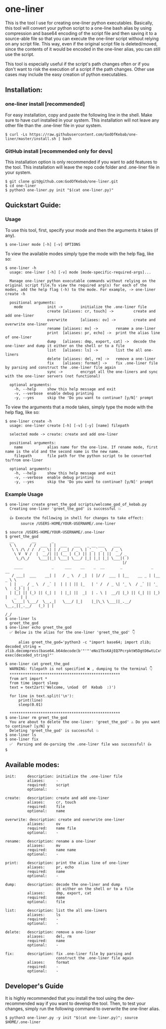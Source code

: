 # one-liner
This is the tool I use for creating one-liner python executables.
Basically, this tool will convert your python script to a one-line
bash alias by using compression and base64 encoding of the script
file and then saving it to a source-able file so that you can
execute the one-liner script without relying on any script file. 
This way, even if the original script file is deleted/moved, since
the contents of it would be encoded in the one-liner alias, you can
still use the script.

This tool is especially useful if the script's path changes often
or if you don't want to risk the execution of a script if the path 
changes. Other use cases may include the easy creation of python
executables.

## Installation:
### one-liner install [recommended]
For easy installation, copy and paste the following line in the shell. 
Make sure to have curl installed in your system. This installation
will not leave any other file than the .one-liner file in your system.

    $ curl -Ls https://raw.githubusercontent.com/GodOfKebab/one-liner/master/install.sh | bash

### GitHub install [recommended only for devs]
This installation option is only recommended if you want to add features
to the tool. This installation will leave the repo code folder and 
.one-liner file in your system.

    $ git clone git@github.com:GodOfKebab/one-liner.git
    $ cd one-liner
    $ python3 one-liner.py init "$(cat one-liner.py)" 

## Quickstart Guide:
### Usage

To use this tool, first, specify your mode and then the arguments it takes (if any).

    $ one-liner mode [-h] [-v] OPTIONS

To view the available modes simply type the mode with the 
help flag, like so:

    $ one-liner -h
      usage: one-liner [-h] [-v] mode [mode-specific-required-args]...
    
      Manage one-liner python executable commands without relying on the original script file.To view the required arg(s) for each of the modes, add the help flag (-h) to the mode. For example, -> one-liner create -h
    
      positional arguments:
        mode           init ->        initialize the .one-liner file
                       create [aliases: cr, touch] ->         create and add one-liner
                       overwrite      [aliases: ov] ->        create and overwrite one-liner
                       rename [aliases: mv] ->        rename a one-liner
                       print  [aliases: pr, echo] ->  print the alias line of one-liner
                       dump   [aliases: dmp, export, cat] ->  decode the one-liner and dump it either on the shell or to a file
                       list   [aliases: ls] ->        list the all one-liners
                       delete [aliases: del, rm] ->   remove a one-liner
                       fix    [aliases: format] ->    fix .one-liner file by parsing and construct the .one-liner file again
                       sync ->        encrypt all the one-liners and sync with the one-liner servers (not functional)
    
      optional arguments:
        -h, --help     show this help message and exit
        -v, --verbose  enable debug printing
        -y, --yes      skip the 'Do you want to continue? [y/N]' prompt


To view the arguments that a mode takes, simply type the mode with the 
help flag, like so:

    $ one-liner create -h
      usage: one-liner create [-h] [-v] [-y] [name] filepath
    
      selected mode -> create: create and add one-liner
    
      positional arguments:
        name           alias name for the one-line. If rename mode, first name is the old and the second name is the new name.
        filepath       file path for the python script to be converted to/from one-liner
    
      optional arguments:
        -h, --help     show this help message and exit
        -v, --verbose  enable debug printing
        -y, --yes      skip the 'Do you want to continue? [y/N]' prompt

### Example Usage

    $ one-liner create greet_the_god scripts/welcome_god_of_kebab.py
      Creating one-liner 'greet_the_god' is successful 💥

      👍 Execute the following in shell for changes to take effect:
           source /USERS-HOME/YOUR-USERNAME/.one-liner

    $ source /USERS-HOME/YOUR-USERNAME/.one-liner
    $ greet_the_god
      __        __       _                                   
      \ \      / /  ___ | |  ___   ___   _ __ ___    ___     
       \ \ /\ / /  / _ \| | / __| / _ \ | '_ ` _ \  / _ \    
        \ V  V /  |  __/| || (__ | (_) || | | | | ||  __/ _  
         \_/\_/    \___||_| \___| \___/ |_| |_| |_| \___|( ) 
                                                         |/  
        ____             _     ___    __    _  __       _             _          __  
       / ___|  ___    __| |   / _ \  / _|  | |/ /  ___ | |__    __ _ | |__     _ \ \ 
      | |  _  / _ \  / _` |  | | | || |_   | ' /  / _ \| '_ \  / _` || '_ \   (_) | |
      | |_| || (_) || (_| |  | |_| ||  _|  | . \ |  __/| |_) || (_| || |_) |   _  | |
       \____| \___/  \__,_|   \___/ |_|    |_|\_\ \___||_.__/  \__,_||_.__/   (_) | |
                                                                                 /_/
    $ one-liner ls
      greet_the_god
    $ one-liner echo greet_the_god
      ✅ Below is the alias for the one-liner 'greet_the_god' 👇

          alias greet_the_god='python3 -c "import base64; import zlib; decoded_string = zlib.decompress(base64.b64decode(b'"'"'eNo1TbsKAjEQ7PcrpktW5DgtD6wtLCxtrrnTDSzkRS6Fn28ScJphhnm4kgK2UqEhp0Ynct2pGuRvHV4kU5VvxQ2dri1vzUv8OwU5Y4339AGeDnjIvu3AwoaJXCrwGttOHLXpyF5bcY2GF0JDLhqr7RkeejzZeZovTD9cNi/d'"'"')).decode(); exec(decoded_string)"'

    $ one-liner cat greet_the_god
      WARNING: filepath is not specified ❌ , dumping to the terminal 👇
      **************************************************
      from art import *
      from time import sleep
      text = text2art('Welcome, \nGod  Of  Kebab  :)')
    
      for line in text.split('\n'):
          print(line)
          sleep(0.01)
    
      **************************************************
    $ one-liner rm greet_the_god
      You are about to delete the one-liner: 'greet_the_god' ⚠️ Do you want to continue? [y/N] y
      Deleting 'greet_the_god' is successful 💥
    $ one-liner ls
    $ one-liner fix
      ✅  Parsing and de-parsing the .one-liner file was successful! 👍
    $

## Available modes:

    init:     description: initialize the .one-liner file
              aliases:     -
              required:    script
              optional:    -
    
    create:   description: create and add one-liner
              aliases:     cr, touch
              required:    file
              optional:    name

    overwrite: description: create and overwrite one-liner
              aliases:     ov
              required:    name file
              optional:    -

    rename:   description: rename a one-liner
              aliases:     mv
              required:    name name
              optional:    -

    print:    description: print the alias line of one-liner
              aliases:     pr, echo
              required:    name
              optional:    -

    dump:     description: decode the one-liner and dump 
                           it either on the shell or to a file
              aliases:     dmp, export, cat
              required:    name
              optional:    file

    list:     description: list the all one-liners 
              aliases:     ls
              required:    -
              optional:    -

    delete:   description: remove a one-liner
              aliases:     del, rm
              required:    name
              optional:    -

    fix:      description: fix .one-liner file by parsing and 
                           construct the .one-liner file again
              aliases:     format
              required:    -
              optional:    -

[//]: # (    sync[N]:  description: encrypt all the one-liners and sync)

[//]: # (                           with the one-liner servers &#40;not functional&#41;)

[//]: # (              aliases:     - )

[//]: # (              required:    -)

[//]: # (              optional:    pull/push)

## Developer's Guide

It is highly recommended that you install the tool using the
dev-recommended way if you want to develop the tool. Then, to test your changes, simply run the
following command to overwrite the one-liner alias.

    $ python3 one-liner.py -y init "$(cat one-liner.py)"; source $HOME/.one-liner 
